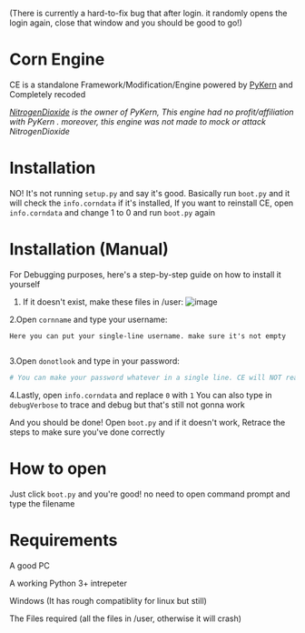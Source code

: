 (There is currently a hard-to-fix bug that after login. it randomly opens the login again, close that window and you should be good to go!)
 
 
# Corn Engine
CE is a standalone Framework/Modification/Engine powered by [PyKern](https://github.com/Kiffolisk/pykern) and Completely recoded

*[NitrogenDioxide](https://github.com/Kiffolisk) is the owner of PyKern, This engine had no profit/affiliation with PyKern .
moreover, this engine was not made to mock or attack NitrogenDioxide*
# Installation
NO! It's not running ```setup.py``` and say it's good.
Basically run ```boot.py``` and it will check the ```info.corndata``` if it's installed,
If you want to reinstall CE, open ```info.corndata``` and change 1 to 0 and run ```boot.py``` again
# Installation (Manual)
For Debugging purposes, here's a step-by-step guide on how to install it yourself

1. If it doesn't exist, make these files in /user:
![image](https://user-images.githubusercontent.com/86628069/147412314-29edb19a-47b3-4e10-94b9-b17b8ba4c40e.png)

2.Open ```cornname``` and type your username:
```
Here you can put your single-line username. make sure it's not empty


```

3.Open ```donotlook``` and type in your password:

```Python
# You can make your password whatever in a single line. CE will NOT read anymore lines
```
4.Lastly, open ```info.corndata``` and replace ```0``` with `1`
You can also type in ```debugVerbose``` to trace and debug but that's still not gonna work

And you should be done! Open `boot.py` and if it doesn't work, Retrace the steps to make sure you've done correctly
# How to open
Just click ```boot.py``` and you're good! no need to open command prompt and type the filename

# Requirements

A good PC

A working Python 3+ intrepeter

Windows (It has rough compatiblity for linux but still)

The Files required (all the files in /user, otherwise it will crash)


